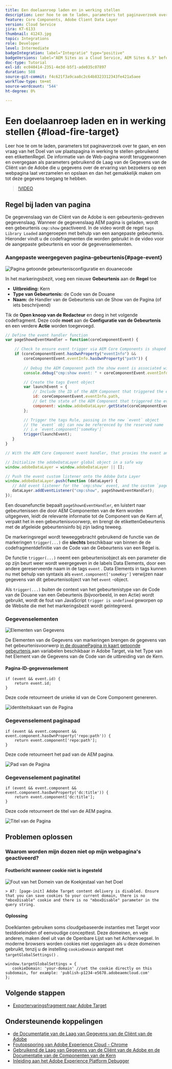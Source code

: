 ```yaml
---
title: Een doelaanroep laden en in werking stellen
description: Leer hoe te om te laden, parameters tot paginaverzoek over te gaan, en een vraag van het Doel van uw plaatspagina in werking te stellen gebruikend een etikettenRegel.
feature: Core Components, Adobe Client Data Layer
version: Cloud Service
jira: KT-6133
thumbnail: 41243.jpg
topic: Integrations
role: Developer
level: Intermediate
badgeIntegration: label="Integratie" type="positive"
badgeVersions: label="AEM Sites as a Cloud Service, AEM Sites 6.5" before-title="false"
doc-type: Tutorial
exl-id: ec048414-2351-4e3d-b5f1-ade035c07897
duration: 588
source-git-commit: f4c621f3a9caa8c2c64b8323312343fe421a5aee
workflow-type: tm+mt
source-wordcount: '544'
ht-degree: 0%

---
```


# Een doelaanroep laden en in werking stellen {#load-fire-target}

Leer hoe te om te laden, parameters tot paginaverzoek over te gaan, en een vraag van het Doel van uw plaatspagina in werking te stellen gebruikend een etikettenRegel. De informatie van de Web-pagina wordt teruggewonnen en overgegaan als parameters gebruikend de Laag van de Gegevens van de Cliënt van de Adobe die u gegevens over de ervaring van bezoekers op een webpagina laat verzamelen en opslaan en dan het gemakkelijk maken om tot deze gegevens toegang te hebben.

>[!VIDEO](https://video.tv.adobe.com/v/41243?quality=12&learn=on)

## Regel bij laden van pagina

De gegevenslaag van de Cliënt van de Adobe is een gebeurtenis-gedreven gegevenslaag. Wanneer de gegevenslaag AEM pagina is geladen, wordt een gebeurtenis `cmp:show` geactiveerd. In de video wordt de regel `tags Library Loaded` aangeroepen met behulp van een aangepaste gebeurtenis. Hieronder vindt u de codefragmenten die worden gebruikt in de video voor de aangepaste gebeurtenis en voor de gegevenselementen.

### Aangepaste weergegeven pagina-gebeurtenis{#page-event}

![ Pagina getoonde gebeurtenisconfiguratie en douanecode ](assets/load-and-fire-target-call.png)

In het markeringsbezit, voeg een nieuwe **Gebeurtenis** aan de **Regel** toe

+ __Uitbreiding:__ Kern
+ __Type van Gebeurtenis:__ de Code van de Douane
+ __Naam:__ de Handler van de Gebeurtenis van de Show van de Pagina (of iets beschrijvend)

Tik de __Open knoop van de Redacteur__ en deeg in het volgende codefragment. Deze code __moet__ aan de __Configuratie van de Gebeurtenis__ en een verdere __Actie__ worden toegevoegd.

```javascript
// Define the event handler function
var pageShownEventHandler = function(coreComponentEvent) {

    // Check to ensure event trigger via AEM Core Components is shaped correctly
    if (coreComponentEvent.hasOwnProperty("eventInfo") && 
        coreComponentEvent.eventInfo.hasOwnProperty("path")) {
    
        // Debug the AEM Component path the show event is associated with
        console.debug("cmp:show event: " + coreComponentEvent.eventInfo.path);

        // Create the tags Event object
        var launchEvent = {
            // Include the ID of the AEM Component that triggered the event
            id: coreComponentEvent.eventInfo.path,
            // Get the state of the AEM Component that triggered the event           
            component: window.adobeDataLayer.getState(coreComponentEvent.eventInfo.path)
        };

        // Trigger the tags Rule, passing in the new `event` object
        // the `event` obj can now be referenced by the reserved name `event` by other tags data elements
        // i.e `event.component['someKey']`
        trigger(launchEvent);
   }
}

// With the AEM Core Component event handler, that proxies the event and relevant information to Data Collection, defined above...

// Initialize the adobeDataLayer global object in a safe way
window.adobeDataLayer = window.adobeDataLayer || [];

// Push the event custom listener onto the Adobe Data Layer
window.adobeDataLayer.push(function (dataLayer) {
   // Add event listener for the `cmp:show` event, and the custom `pageShownEventHandler` function as the callback
   dataLayer.addEventListener("cmp:show", pageShownEventHandler);
});
```

Een douanefunctie bepaalt `pageShownEventHandler`, en luistert naar gebeurtenissen die door AEM Componenten van de Kern worden uitgegeven, leidt de relevante informatie tot de Component van de Kern af, verpakt het in een gebeurtenisvoorwerp, en brengt de etikettenGebeurtenis met de afgeleide gebeurtenisinfo bij zijn lading teweeg.

De markeringsregel wordt teweeggebracht gebruikend de functie van de markeringen `trigger(...)` die __slechts__ beschikbaar van binnen de de codefragmentdefinitie van de Code van de Gebeurtenis van een Regel is.

De functie `trigger(...)` neemt een gebeurtenisobject als een parameter die op zijn beurt weer wordt weergegeven in de labels Data Elements, door een andere gereserveerde naam in de tags `event` . Data Elements in tags kunnen nu met behulp van syntaxis als `event.component['someKey']` verwijzen naar gegevens van dit gebeurtenisobject van het `event` -object.

Als `trigger(...)` buiten de context van het gebeurtenistype van de Code van de Douane van een Gebeurtenis (bijvoorbeeld, in een Actie) wordt gebruikt, wordt de fout van JavaScript `trigger is undefined` geworpen op de Website die met het markeringsbezit wordt geïntegreerd.


### Gegevenselementen

![ Elementen van Gegevens ](assets/data-elements.png)

De Elementen van de Gegevens van markeringen brengen de gegevens van het gebeurtenisvoorwerp [ in de douanePagina in kaart getoonde gebeurtenis ](#page-event) aan variabelen beschikbaar in Adobe Target, via het Type van het Element van de Gegevens van de Code van de uitbreiding van de Kern.

#### Pagina-ID-gegevenselement

```
if (event && event.id) {
    return event.id;
}
```

Deze code retourneert de unieke id van de Core Component genereren.

![ identiteitskaart van de Pagina ](assets/pageid.png)

### Gegevenselement paginapad

```
if (event && event.component && event.component.hasOwnProperty('repo:path')) {
    return event.component['repo:path'];
}
```

Deze code retourneert het pad van de AEM pagina.

![ Pad van de Pagina ](assets/pagepath.png)

### Gegevenselement paginatitel

```
if (event && event.component && event.component.hasOwnProperty('dc:title')) {
    return event.component['dc:title'];
}
```

Deze code retourneert de titel van de AEM pagina.

![ Titel van de Pagina ](assets/pagetitle.png)

## Problemen oplossen

### Waarom worden mijn dozen niet op mijn webpagina&#39;s geactiveerd?

#### Foutbericht wanneer cookie niet is ingesteld

![ Fout van het Domein van de Koekjestaal van het Doel ](assets/target-cookie-error.png)

```
> AT: [page-init] Adobe Target content delivery is disabled. Ensure that you can save cookies to your current domain, there is no "mboxDisable" cookie and there is no "mboxDisable" parameter in the query string.
```

#### Oplossing

Doelklanten gebruiken soms cloudgebaseerde instanties met Target voor testdoeleinden of eenvoudige concepttest. Deze domeinen, en vele anderen, maken deel uit van de Openbare Lijst van het Achtervoegsel.
In moderne browsers worden cookies niet opgeslagen als u deze domeinen gebruikt, tenzij u de instelling `cookieDomain` aanpast met `targetGlobalSettings()` .

```
window.targetGlobalSettings = {  
   cookieDomain: 'your-domain' //set the cookie directly on this subdomain, for example: 'publish-p1234-e5678.adobeaemcloud.com'
};
```

## Volgende stappen

+ [Exportervaringsfragment naar Adobe Target](./export-experience-fragment-target.md)

## Ondersteunende koppelingen

+ [ de Documentatie van de Laag van Gegevens van de Cliënt van de Adobe ](https://github.com/adobe/adobe-client-data-layer/wiki)
+ [ Foutopsporing van Adobe Experience Cloud - Chrome ](https://chrome.google.com/webstore/detail/adobe-experience-platform/bfnnokhpnncpkdmbokanobigaccjkpob)
+ [ Gebruikend de Laag van Gegevens van de Cliënt van de Adobe en de Documentatie van de Componenten van de Kern ](https://experienceleague.adobe.com/docs/experience-manager-core-components/using/developing/data-layer/overview.html)
+ [ Inleiding aan het Adobe Experience Platform Debugger ](https://experienceleague.adobe.com/docs/platform-learn/data-collection/debugger/overview.html)
